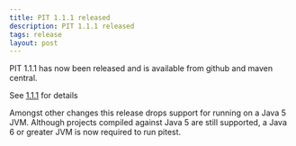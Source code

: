```yaml
---
title: PIT 1.1.1 released
description: PIT 1.1.1 released
tags: release
layout: post
---
```


<!--permalink: /posts/2014/09/23/release_1.1.1-->

PIT 1.1.1 has now been released and is available from github and maven central.

<!-- more -->

See [1.1.1](https://github.com/hcoles/pitest/releases/tag/pitest-parent-1.1.1) for details

Amongst other changes this release drops support for running on a Java 5 JVM. Although projects compiled against Java 5 are still supported, a Java 6 or greater JVM is now required to run pitest.

